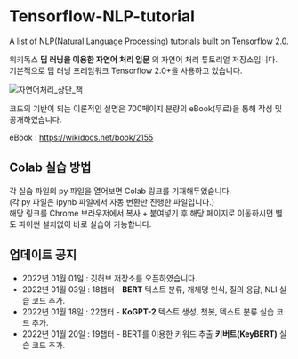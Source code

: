 # Tensorflow-NLP-tutorial

A list of NLP(Natural Language Processing) tutorials built on Tensorflow 2.0.

위키독스 **딥 러닝을 이용한 자연어 처리 입문** 의 자연어 처리 튜토리얼 저장소입니다.  
기본적으로 딥 러닝 프레임워크 Tensorflow 2.0+을 사용하고 있습니다.  

![자연어처리_상단_책](https://user-images.githubusercontent.com/73151616/147765192-632448c4-2b96-4df4-9d4d-ef34271f295b.png)

코드의 기반이 되는 이론적인 설명은 700페이지 분량의 eBook(무료)을 통해 작성 및 공개하였습니다.

eBook : https://wikidocs.net/book/2155

## Colab 실습 방법

각 실습 파일의 py 파일을 열어보면 Colab 링크를 기재해두었습니다.  
(각 py 파일은 ipynb 파일에서 자동 변환만 진행한 파일입니다.)  
해당 링크를 Chrome 브라우저에서 복사 + 붙여넣기 후 해당 페이지로 이동하시면 별도 파이썬 설치없이 바로 실습이 가능합니다.


## 업데이트 공지
* 2022년 01월 01일 : 깃허브 저장소를 오픈하였습니다.  
* 2022년 01월 03일 : 18챕터 - **BERT** 텍스트 분류, 개체명 인식, 질의 응답, NLI 실습 코드 추가.  
* 2022년 01월 18일 : 22챕터 - **KoGPT-2** 텍스트 생성, 챗봇, 텍스트 분류 실습 코드 추가.
* 2022년 01월 20일 : 19챕터 - BERT를 이용한 키워드 추출 **키버트(KeyBERT)** 실습 코드 추가.

